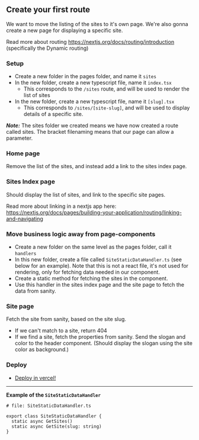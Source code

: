 ## Create your first route

We want to move the listing of the sites to it's own page. We're also gonna create a new page for displaying a specific site.

Read more about routing https://nextjs.org/docs/routing/introduction (specifically the Dynamic routing)

### Setup
* Create a new folder in the pages folder, and name it `sites`
* In the new folder, create a new typescript file, name it `index.tsx`
  * This corresponds to the `/sites` route, and will be used to render the list of sites
* In the new folder, create a new typescript file, name it `[slug].tsx`
  * This corresponds to `/sites/[site-slug]`, and will be used to display details of a specific site.

_**Note:**_ The sites folder we created means we have now created a route called sites. The bracket filenaming means that our page can allow a parameter.

### Home page
Remove the list of the sites, and instead add a link to the sites index page.

### Sites Index page
Should display the list of sites, and link to the specific site pages.

Read more about linking in a nextjs app here: https://nextjs.org/docs/pages/building-your-application/routing/linking-and-navigating

### Move business logic away from page-components
* Create a new folder on the same level as the pages folder, call it `handlers`
* In this new folder, create a file called `SiteStaticDataHandler.ts` (see below for an example). Note that this is not a react file, it's not used for rendering, only for fetching data needed in our component.
* Create a static method for fetching the sites in the component.
* Use this handler in the sites index page and the site page to fetch the data from sanity.

### Site page
Fetch the site from sanity, based on the site slug. 
* If we can't match to a site, return 404
* If we find a site, fetch the properties from sanity. Send the slogan and color to the header component. (Should display the slogan using the site color as background.)

### Deploy
* [Deploy in vercel!](deploy.md)

---- 

**Example of the `SiteStaticDataHandler`**
```
# file: SiteStaticDataHandler.ts

export class SiteStaticDataHandler {
  static async GetSites()
  static async GetSite(slug: string)
}
```
